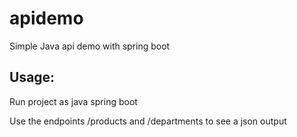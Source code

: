 # apidemo
Simple Java api demo with spring boot

## Usage:
Run project as java spring boot

Use the endpoints /products and /departments to see a json output
